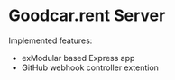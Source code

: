 # Goodcar.rent Server

Implemented features:

* exModular based Express app
* GitHub webhook controller extention

